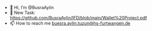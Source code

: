 - 👋 Hi, I’m @BusraAylin
- 🌱 New Task: https://github.com/BusraAylin/IFD/blob/main/Wallet%20Project.pdf
- 📫 How to reach me buesra.aylin.tuzun@hs-furtwangen.de


